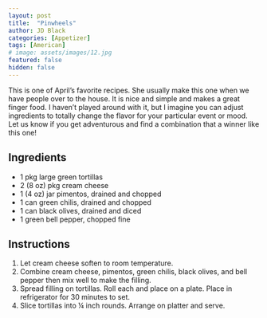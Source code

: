 ```yaml
---
layout: post
title:  "Pinwheels"
author: JD Black
categories: [Appetizer]
tags: [American]
# image: assets/images/12.jpg
featured: false
hidden: false
---
```


This is one of April’s favorite recipes.  She usually make this one when we have people over to the house.  It is nice and simple and makes a great finger food.  I haven’t played around with it, but I imagine you can adjust ingredients to totally change the flavor for your particular event or mood.  Let us know if you get adventurous and find a combination that a winner like this one!

## Ingredients
- 1 pkg large green tortillas
- 2 (8 oz) pkg cream cheese
- 1 (4 oz) jar pimentos, drained and chopped
- 1 can green chilis, drained and chopped
- 1 can black olives, drained and diced
- 1 green bell pepper, chopped fine

## Instructions
1. Let cream cheese soften to room temperature.
1. Combine cream cheese, pimentos, green chilis, black olives, and bell pepper then mix well to make the filling.
1. Spread filling on tortillas.  Roll each and place on a plate.  Place in refrigerator for 30 minutes to set.
1. Slice tortillas into ¼ inch rounds.  Arrange on platter and serve.

